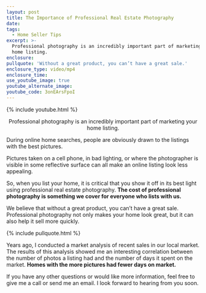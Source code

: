 ```yaml
---
layout: post
title: The Importance of Professional Real Estate Photography
date:
tags:
  - Home Seller Tips
excerpt: >-
  Professional photography is an incredibly important part of marketing your
  home listing.
enclosure:
pullquote: 'Without a great product, you can’t have a great sale.'
enclosure_type: video/mp4
enclosure_time:
use_youtube_image: true
youtube_alternate_image:
youtube_code: 3onEArsFpoI
---
```


{% include youtube.html %}

<center>Professional photography is an incredibly important part of marketing your home listing.</center>

During online home searches, people are obviously drawn to the listings with the best pictures.

Pictures taken on a cell phone, in bad lighting, or where the photographer is visible in some reflective surface can all make an online listing look less appealing.&nbsp;

So, when you list your home, it is critical that you show it off in its best light using professional real estate photography. **The cost of professional photography is something we cover for everyone who lists with us.**&nbsp;

We believe that without a great product, you can’t have a great sale. Professional photography not only makes your home look great, but it can also help it sell more quickly.

{% include pullquote.html %}

Years ago, I conducted a market analysis of recent sales in our local market. The results of this analysis showed me an interesting correlation between the number of photos a listing had and the number of days it spent on the market. **Homes with the more pictures had fewer days on market.&nbsp;**

If you have any other questions or would like more information, feel free to give me a call or send me an email. I look forward to hearing from you soon.<br>&nbsp;